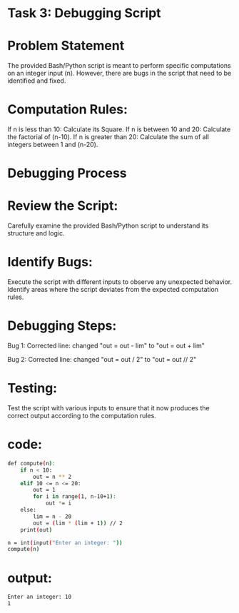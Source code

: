 # Task 3: Debugging Script
# Problem Statement
The provided Bash/Python script is meant to perform specific computations on an integer input (n). However, there are bugs in the script that need to be identified and fixed.

# Computation Rules:
If n is less than 10: Calculate its Square.
If n is between 10 and 20: Calculate the factorial of (n-10).
If n is greater than 20: Calculate the sum of all integers between 1 and (n-20).
# Debugging Process
# Review the Script:

Carefully examine the provided Bash/Python script to understand its structure and logic.

# Identify Bugs:

Execute the script with different inputs to observe any unexpected behavior. Identify areas where the script deviates from the expected computation rules.

# Debugging Steps:

Bug 1: Corrected line: changed "out = out - lim" to "out = out + lim"

Bug 2: Corrected line: changed "out = out / 2" to "out = out // 2"


# Testing:

Test the script with various inputs to ensure that it now produces the correct output according to the computation rules.

# code: 
```bash
def compute(n):
    if n < 10:
        out = n ** 2
    elif 10 <= n <= 20:
        out = 1
        for i in range(1, n-10+1):
            out *= i
    else:
        lim = n - 20
        out = (lim * (lim + 1)) // 2
    print(out)

n = int(input("Enter an integer: "))
compute(n)
```
# output:
```bash
Enter an integer: 10
1
```
